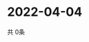 # 2022-04-04
  共 0条

  <!-- BEGIN -->
  <!-- 最后更新时间Mon Apr 04 2022 00:28:02 GMT+0000 (Coordinated Universal Time) -->
  
  <!-- END -->
  
  